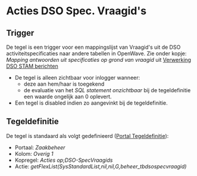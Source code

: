 # Acties DSO Spec. Vraagid's

## Trigger

De tegel is een trigger voor een mappingslijst van Vraagid's uit de DSO activiteitspecificaties naar andere tabellen in OpenWave. Zie onder kopje: *Mapping antwoorden uit specificaties op grond van vraagid* uit [Verwerking DSO STAM berichten](/docs/probleemoplossing/programmablokken/verwerking_dso_stam_berichten.md)

* De tegel is alleen zichtbaar voor inlogger wanneer:
  * deze aan hem/haar is toegekend
  * de evaluatie van het *SQL statement onzichtbaar* bij de tegeldefinitie een waarde ongelijk aan 0 oplevert.
* Een tegel is disabled indien zo aangevinkt bij de tegeldefinitie.

## Tegeldefinitie

De tegel is standaard als volgt gedefinieerd ([Portal Tegeldefinitie](/docs/instellen_inrichten/portaldefinitie/portal_tegel.md)):

* Portaal: *Zaakbeheer*
* Kolom: *Overig 1*
* Kopregel: *Acties op;DSO-SpecVraagids*
* Actie: *getFlexList(SysStandardList,nil,nil,G,beheer_tbdsospecvraagid)*
